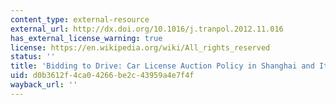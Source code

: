 ```yaml
---
content_type: external-resource
external_url: http://dx.doi.org/10.1016/j.tranpol.2012.11.016
has_external_license_warning: true
license: https://en.wikipedia.org/wiki/All_rights_reserved
status: ''
title: 'Bidding to Drive: Car License Auction Policy in Shanghai and Its Public Acceptance'
uid: d0b3612f-4ca0-4266-be2c-43959a4e7f4f
wayback_url: ''
---
```

